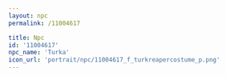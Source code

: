 ```yaml
---
layout: npc
permalink: /11004617

title: Npc
id: '11004617'
npc_name: 'Turka'
icon_url: 'portrait/npc/11004617_f_turkreapercostume_p.png'
---
```

